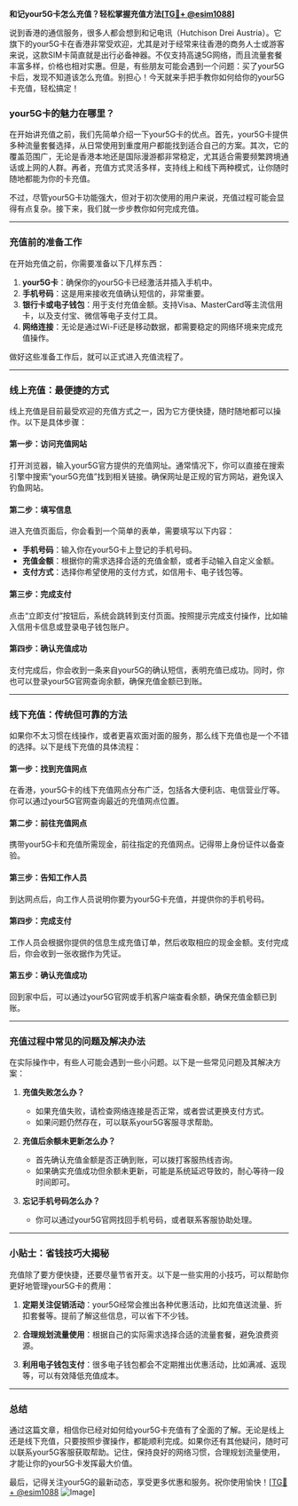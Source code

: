 **和记your5G卡怎么充值？轻松掌握充值方法[[TG💪+ @esim1088](https://t.me/s/esim1088)]**

说到香港的通信服务，很多人都会想到和记电讯（Hutchison Drei Austria）。它旗下的your5G卡在香港非常受欢迎，尤其是对于经常来往香港的商务人士或游客来说，这款SIM卡简直就是出行必备神器。不仅支持高速5G网络，而且流量套餐丰富多样，价格也相对实惠。但是，有些朋友可能会遇到一个问题：买了your5G卡后，发现不知道该怎么充值。别担心！今天就来手把手教你如何给你的your5G卡充值，轻松搞定！

### your5G卡的魅力在哪里？

在开始讲充值之前，我们先简单介绍一下your5G卡的优点。首先，your5G卡提供多种流量套餐选择，从日常使用到重度用户都能找到适合自己的方案。其次，它的覆盖范围广，无论是香港本地还是国际漫游都非常稳定，尤其适合需要频繁跨境通话或上网的人群。再者，充值方式灵活多样，支持线上和线下两种模式，让你随时随地都能为你的卡充值。

不过，尽管your5G卡功能强大，但对于初次使用的用户来说，充值过程可能会显得有点复杂。接下来，我们就一步步教你如何完成充值。

---

### 充值前的准备工作

在开始充值之前，你需要准备以下几样东西：

1. **your5G卡**：确保你的your5G卡已经激活并插入手机中。
2. **手机号码**：这是用来接收充值确认短信的，非常重要。
3. **银行卡或电子钱包**：用于支付充值金额。支持Visa、MasterCard等主流信用卡，以及支付宝、微信等电子支付工具。
4. **网络连接**：无论是通过Wi-Fi还是移动数据，都需要稳定的网络环境来完成充值操作。

做好这些准备工作后，就可以正式进入充值流程了。

---

### 线上充值：最便捷的方式

线上充值是目前最受欢迎的充值方式之一，因为它方便快捷，随时随地都可以操作。以下是具体步骤：

#### 第一步：访问充值网站
打开浏览器，输入your5G官方提供的充值网址。通常情况下，你可以直接在搜索引擎中搜索“your5G充值”找到相关链接。确保网址是正规的官方网站，避免误入钓鱼网站。

#### 第二步：填写信息
进入充值页面后，你会看到一个简单的表单，需要填写以下内容：
- **手机号码**：输入你在your5G卡上登记的手机号码。
- **充值金额**：根据你的需求选择合适的充值金额，或者手动输入自定义金额。
- **支付方式**：选择你希望使用的支付方式，如信用卡、电子钱包等。

#### 第三步：完成支付
点击“立即支付”按钮后，系统会跳转到支付页面。按照提示完成支付操作，比如输入信用卡信息或登录电子钱包账户。

#### 第四步：确认充值成功
支付完成后，你会收到一条来自your5G的确认短信，表明充值已成功。同时，你也可以登录your5G官网查询余额，确保充值金额已到账。

---

### 线下充值：传统但可靠的方法

如果你不太习惯在线操作，或者更喜欢面对面的服务，那么线下充值也是一个不错的选择。以下是线下充值的具体流程：

#### 第一步：找到充值网点
在香港，your5G卡的线下充值网点分布广泛，包括各大便利店、电信营业厅等。你可以通过your5G官网查询最近的充值网点位置。

#### 第二步：前往充值网点
携带your5G卡和充值所需现金，前往指定的充值网点。记得带上身份证件以备查验。

#### 第三步：告知工作人员
到达网点后，向工作人员说明你要为your5G卡充值，并提供你的手机号码。

#### 第四步：完成支付
工作人员会根据你提供的信息生成充值订单，然后收取相应的现金金额。支付完成后，你会收到一张收据作为凭证。

#### 第五步：确认充值成功
回到家中后，可以通过your5G官网或手机客户端查看余额，确保充值金额已到账。

---

### 充值过程中常见的问题及解决办法

在实际操作中，有些人可能会遇到一些小问题。以下是一些常见问题及其解决方案：

1. **充值失败怎么办？**
   - 如果充值失败，请检查网络连接是否正常，或者尝试更换支付方式。
   - 如果问题仍然存在，可以联系your5G客服寻求帮助。

2. **充值后余额未更新怎么办？**
   - 首先确认充值金额是否正确到账，可以拨打客服热线咨询。
   - 如果确实充值成功但余额未更新，可能是系统延迟导致的，耐心等待一段时间即可。

3. **忘记手机号码怎么办？**
   - 你可以通过your5G官网找回手机号码，或者联系客服协助处理。

---

### 小贴士：省钱技巧大揭秘

充值除了要方便快捷，还要尽量节省开支。以下是一些实用的小技巧，可以帮助你更好地管理your5G卡的费用：

1. **定期关注促销活动**：your5G经常会推出各种优惠活动，比如充值送流量、折扣套餐等。提前了解这些信息，可以省下不少钱。
   
2. **合理规划流量使用**：根据自己的实际需求选择合适的流量套餐，避免浪费资源。

3. **利用电子钱包支付**：很多电子钱包都会不定期推出优惠活动，比如满减、返现等，可以有效降低充值成本。

---

### 总结

通过这篇文章，相信你已经对如何给your5G卡充值有了全面的了解。无论是线上还是线下充值，只要按照步骤操作，都能顺利完成。如果你还有其他疑问，随时可以联系your5G客服获取帮助。记住，保持良好的网络习惯，合理规划流量使用，才能让你的your5G卡发挥最大价值。

最后，记得关注your5G的最新动态，享受更多优惠和服务。祝你使用愉快！[[TG💪+ @esim1088](https://t.me/s/esim1088) ![Image](https://i.postimg.cc/4NQfJmqS/Snipaste-2025-05-13-00-14-12.png)]